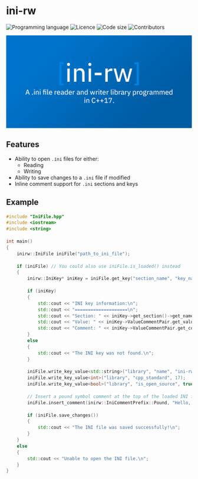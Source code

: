 # ini-rw

![Programming language](https://img.shields.io/badge/programming%20language-c%2B%2B17-blue)
![Licence](https://img.shields.io/github/license/BeardedFish/ini-rw)
![Code size](https://img.shields.io/github/languages/code-size/BeardedFish/ini-rw)
![Contributors](https://img.shields.io/github/contributors/BeardedFish/ini-rw)

![ini-rw: A .ini file reader and writer library programmed in C++17.](images/ini-rw-banner.png "ini-rw: A .ini file reader and writer library programmed in C++17.")

## Features

* Ability to open `.ini` files for either:
    * Reading
    * Writing
* Ability to save changes to a `.ini` file if modified
* Inline comment support for `.ini` sections and keys

## Example

```cpp
#include "IniFile.hpp"
#include <iostream>
#include <string>

int main()
{
    inirw::IniFile iniFile("path_to_ini_file");

    if (iniFile) // You could also use iniFile.is_loaded() instead
    {
        inirw::IniKey* iniKey = iniFile.get_key("section_name", "key_name");

        if (iniKey)
        {
            std::cout << "INI key information:\n";
            std::cout << "====================\n";
            std::cout << "Section: " << iniKey->get_section()->get_name() << '\n';
            std::cout << "Value: " << iniKey->ValueCommentPair.get_value() << '\n';
            std::cout << "Comment: " << iniKey->ValueCommentPair.get_comment() << '\n' << '\n';
        }
        else
        {
            std::cout << "The INI key was not found.\n";
        }

        iniFile.write_key_value<std::string>("library", "name", "ini-rw");
        iniFile.write_key_value<int>("library", "cpp_standard", 17);
        iniFile.write_key_value<bool>("library", "is_open_source", true);

        // Insert a pound symbol comment at the top of the loaded INI file
        iniFile.insert_comment(inirw::IniCommentPrefix::Pound, "Hello, World!");

        if (iniFile.save_changes())
        {
            std::cout << "The INI file was saved successfully!\n";
        }
    }
    else
    {
        std::cout << "Unable to open the INI file.\n";
    }
}
```
